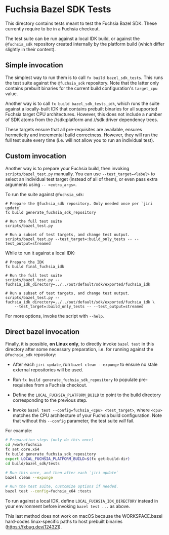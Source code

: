 # Fuchsia Bazel SDK Tests

This directory contains tests meant to test the Fuchsia Bazel SDK.
These currently require to be in a Fuchsia checkout.

The test suite can be run against a local IDK build, or against the
`@fuchsia_sdk` repository created internally by the platform build
(which differ slightly in their content).

## Simple invocation

The simplest way to run them is to call `fx build bazel_sdk_tests`. This
runs the test suite against the `@fuchsia_sdk` repository. Note that
the latter only contains prebuilt binaries for the current build
configuration's `target_cpu` value.

Another way is to call `fx build bazel_sdk_tests_idk`, which runs the
suite against a locally-built IDK that contains prebuilt binaries
for all supported Fuchsia target CPU architectures. However, this
does not include a number of SDK atoms from the //sdk:platform
and //sdk:driver dependency trees.

These targets ensure that all pre-requisites are available, ensures
hermeticity and incremental build correctness. However, they will run
the full test suite every time (i.e. will not allow you to run an
individual test).

## Custom invocation

Another way is to prepare your Fuchsia build, then invoking
`scripts/bazel_test.py` manually. You can use `--test_target=<label>`
to select an individual test target (instead of all of them), or
even pass extra arguments using `-- <extra_args>`.

To run the suite against `@fuchsia_sdk`:

```
# Prepare the @fuchsia_sdk repository. Only needed once per `jiri update`
fx build generate_fuchsia_sdk_repository

# Run the full test suite
scripts/bazel_test.py

# Run a subset of test targets, and change test output.
scripts/bazel_test.py --test_target=:build_only_tests -- --test_output=streamed
```

While to run it against a local IDK:

```
# Prepare the IDK
fx build final_fuchsia_idk

# Run the full test suite
scripts/bazel_test.py --fuchsia_idk_directory=../../out/default/sdk/exported/fuchsia_idk

# Run a subset of test targets, and change test output.
scripts/bazel_test.py --fuchsia_idk_directory=../../out/default/sdk/exported/fuchsia_idk \
    --test_target=:build_only_tests -- --test_output=streamed
```

For more options, invoke the script with `--help`.

## Direct bazel invocation

Finally, it is possible, **on Linux only**, to directly invoke `bazel test`
in this directory after some necessary preparation, i.e. for running against
the `@fuchsia_sdk` repository:

- After each `jiri update`, run `bazel clean --expunge` to ensure no stale
  external repositories will be used.

- Run `fx build generate_fuchsia_sdk_repository` to populate pre-requisites
  from a Fuchsia checkout.

- Define the `LOCAL_FUCHSIA_PLATFORM_BUILD` to point to the build
  directory corresponding to the previous step.

- Invoke `bazel test --config=fuchsia_<cpu> <test_target>`, where
  `<cpu>` matches the CPU architecture of your Fuchsia build configuration.
  Note that without this `--config` parameter, the test suite *will* fail.

For example:

```sh
# Preparation steps (only do this once)
cd /work/fuchsia
fx set core.x64
fx build generate_fuchsia_sdk_repository
export LOCAL_FUCHSIA_PLATFORM_BUILD=$(fx get-build-dir)
cd build/bazel_sdk/tests

# Run this once, and then after each `jiri update`
bazel clean --expunge

# Run the test suite, customize options if needed.
bazel test --config=fuchsia_x64 :tests
```

To run against a local IDK, define `LOCAL_FUCHSIA_IDK_DIRECTORY` instead
in your environment before invoking `bazel test ...` as above.

This last method does not work on macOS because the WORKSPACE.bazel hard-codes
linux-specific paths to host prebuilt binaries (https://fxbug.dev/124321).
